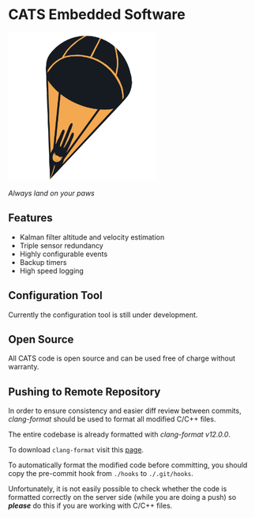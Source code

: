 # CATS Embedded Software

<img src="https://github.com/catsystems/cats-docs/blob/main/logo/PNG/logo_with_smile.png" alt = "CATS Logo" width="300" height="300">

*Always land on your paws*

## Features
* Kalman filter altitude and velocity estimation
* Triple sensor redundancy
* Highly configurable events
* Backup timers
* High speed logging

## Configuration Tool
Currently the configuration tool is still under development.

## Open Source
All CATS code is open source and can be used free of charge without warranty. 

## Pushing to Remote Repository
In order to ensure consistency and easier diff review between commits,
*clang-format* should be used to format all modified C/C++ files. 

The entire codebase is already formatted with *clang-format v12.0.0*.

To download `clang-format` visit this [page](https://releases.llvm.org/download.html).

To automatically format the modified code before committing, you should
copy the pre-commit hook from `./hooks` to `./.git/hooks`.

Unfortunately, it is not easily possible to check whether the code is
formatted correctly on the server side (while you are doing a push) so
_**please**_ do this if you are working with C/C++ files. 

